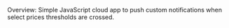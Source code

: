 Overview: Simple JavaScript cloud app to push custom notifications when select prices thresholds are crossed. 

